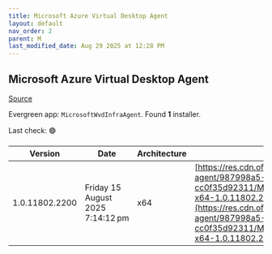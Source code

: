 ```yaml
---
title: Microsoft Azure Virtual Desktop Agent
layout: default
nav_order: 2
parent: M
last_modified_date: Aug 29 2025 at 12:28 PM
---
```


## Microsoft Azure Virtual Desktop Agent

[Source](https://learn.microsoft.com/en-us/azure/virtual-desktop/add-session-hosts-host-pool?tabs=portal%2Cgui#register-session-hosts-to-a-host-pool)

Evergreen app: `MicrosoftWvdInfraAgent`. Found **1** installer.

Last check: 🟢

| Version        | Date                             | Architecture | URI                                                                                                                                                                                                                                                                                                        |
| -------------- | -------------------------------- | ------------ | ---------------------------------------------------------------------------------------------------------------------------------------------------------------------------------------------------------------------------------------------------------------------------------------------------------- |
| 1.0.11802.2200 | Friday 15 August 2025 7:14:12 pm | x64          | [https://res.cdn.office.net/s01-remote-desktop-agent/987998a5-8983-4231-b5b1-cc0f35d92311/Microsoft.RDInfra.RDAgent.Installer-x64-1.0.11802.2200.msi](https://res.cdn.office.net/s01-remote-desktop-agent/987998a5-8983-4231-b5b1-cc0f35d92311/Microsoft.RDInfra.RDAgent.Installer-x64-1.0.11802.2200.msi) |
